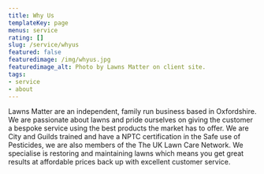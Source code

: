 ```yaml
---
title: Why Us
templateKey: page
menus: service
rating: []
slug: /service/whyus
featured: false
featuredimage: /img/whyus.jpg
featuredimage_alt: Photo by Lawns Matter on client site. 
tags:
- service
- about
---
```

Lawns Matter are an independent, family run business based in Oxfordshire.  
We are passionate about lawns and pride ourselves on giving the customer a bespoke service using the best products the market has to offer.
We are City and Guilds trained and have a NPTC certification in the Safe use of Pesticides, we are also members of the The UK Lawn Care Network. 
We specialise is restoring and maintaining lawns which means you get great results at affordable prices back up with excellent customer service. 